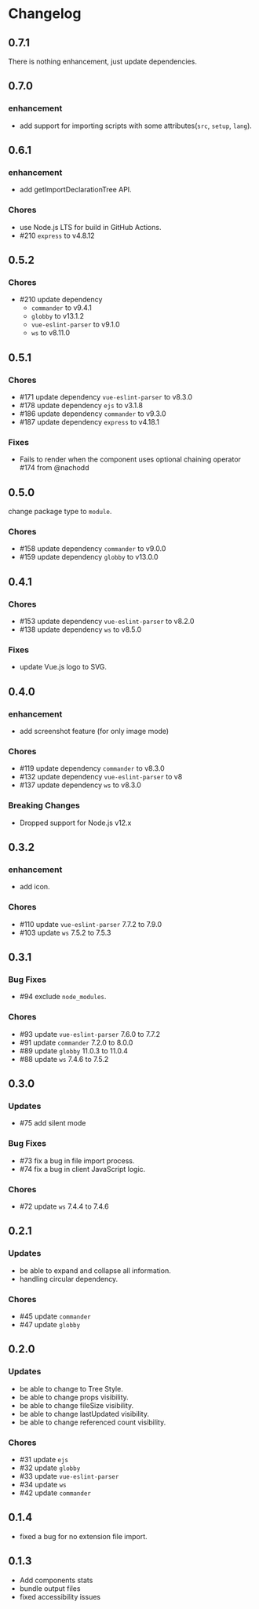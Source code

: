 # Changelog

## 0.7.1

There is nothing enhancement, just update dependencies.

## 0.7.0

### enhancement

-   add support for importing scripts with some attributes(`src`, `setup`, `lang`).

## 0.6.1

### enhancement

-   add getImportDeclarationTree API.

### Chores

-   use Node.js LTS for build in GitHub Actions.
-   \#210 `express` to v4.8.12

## 0.5.2

### Chores

-   \#210 update dependency
    -   `commander` to v9.4.1
    -   `globby` to v13.1.2
    -   `vue-eslint-parser` to v9.1.0
    -   `ws` to v8.11.0

## 0.5.1

### Chores

-   \#171 update dependency `vue-eslint-parser` to v8.3.0
-   \#178 update dependency `ejs` to v3.1.8
-   \#186 update dependency `commander` to v9.3.0
-   \#187 update dependency `express` to v4.18.1

### Fixes

-   Fails to render when the component uses optional chaining operator \#174 from @nachodd

## 0.5.0

change package type to `module`.

### Chores

-   \#158 update dependency `commander` to v9.0.0
-   \#159 update dependency `globby` to v13.0.0

## 0.4.1

### Chores

-   \#153 update dependency `vue-eslint-parser` to v8.2.0
-   \#138 update dependency `ws` to v8.5.0

### Fixes

-   update Vue.js logo to SVG.

## 0.4.0

### enhancement

-   add screenshot feature (for only image mode)

### Chores

-   \#119 update dependency `commander` to v8.3.0
-   \#132 update dependency `vue-eslint-parser` to v8
-   \#137 update dependency `ws` to v8.3.0

### Breaking Changes

-   Dropped support for Node.js v12.x

## 0.3.2

### enhancement

-   add icon.

### Chores

-   \#110 update `vue-eslint-parser` 7.7.2 to 7.9.0
-   \#103 update `ws` 7.5.2 to 7.5.3

## 0.3.1

### Bug Fixes

-   \#94 exclude `node_modules`.

### Chores

-   \#93 update `vue-eslint-parser` 7.6.0 to 7.7.2
-   \#91 update `commander` 7.2.0 to 8.0.0
-   \#89 update `globby` 11.0.3 to 11.0.4
-   \#88 update `ws` 7.4.6 to 7.5.2

## 0.3.0

### Updates

-   \#75 add silent mode

### Bug Fixes

-   \#73 fix a bug in file import process.
-   \#74 fix a bug in client JavaScript logic.

### Chores

-   \#72 update `ws` 7.4.4 to 7.4.6

## 0.2.1

### Updates

-   be able to expand and collapse all information.
-   handling circular dependency.

### Chores

-   \#45 update `commander`
-   \#47 update `globby`

## 0.2.0

### Updates

-   be able to change to Tree Style.
-   be able to change props visibility.
-   be able to change fileSize visibility.
-   be able to change lastUpdated visibility.
-   be able to change referenced count visibility.

### Chores

-   \#31 update `ejs`
-   \#32 update `globby`
-   \#33 update `vue-eslint-parser`
-   \#34 update `ws`
-   \#42 update `commander`

## 0.1.4

-   fixed a bug for no extension file import.

## 0.1.3

-   Add components stats
-   bundle output files
-   fixed accessibility issues

